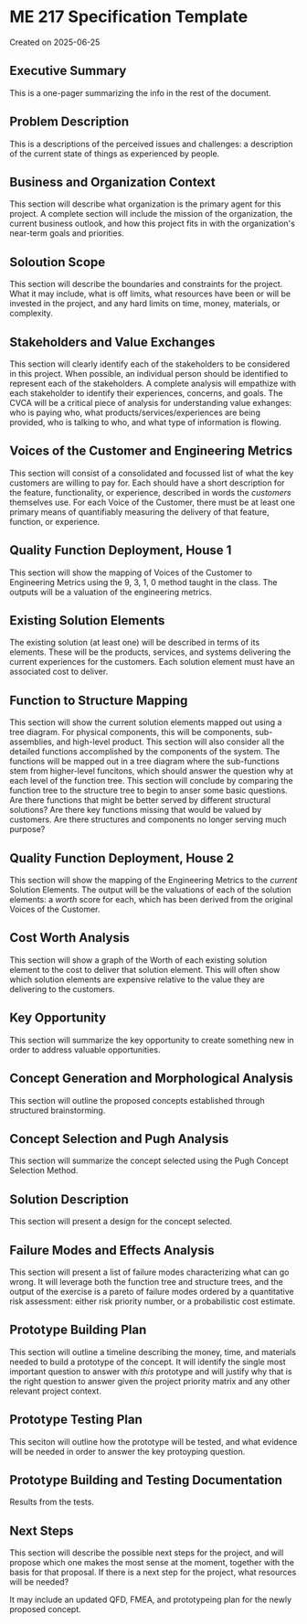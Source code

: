 # ME 217 Specification Template #
Created on 2025-06-25

## Executive Summary ##
This is a one-pager summarizing the info in the rest of the document.

## Problem Description ##
This is a descriptions of the perceived issues and challenges: a description of the current state of things as experienced by people.

## Business and Organization Context ##
This section will describe what organization is the primary agent for this project. A complete section will include the mission of the organization, the current business outlook, and how this project fits in with the organization's near-term goals and priorities.

## Soloution Scope ##
This section will describe the boundaries and constraints for the project. What it may include, what is off limits, what resources have been or will be invested in the project, and any hard limits on time, money, materials, or complexity.

## Stakeholders and Value Exchanges ##
This section will clearly identify each of the stakeholders to be considered in this project. When possible, an individual person should be identified to represent each of the stakeholders. A complete analysis will empathize with each stakeholder to identify their experiences, concerns, and goals. The CVCA will be a critical piece of analysis for understanding value exhanges: who is paying who, what products/services/experiences are being provided, who is talking to who, and what type of information is flowing.

## Voices of the Customer and Engineering Metrics ##
This section will consist of a consolidated and focussed list of what the key customers are willing to pay for. Each should have a short description for the feature, functionality, or experience, described in words the *customers* themselves use. For each Voice of the Customer, there must be at least one primary means of quantifiably measuring the delivery of that feature, function, or experience.

## Quality Function Deployment, House 1 ##
This section will show the mapping of Voices of the Customer to Engineering Metrics using the 9, 3, 1, 0 method taught in the class. The outputs will be a valuation of the engineering metrics.

## Existing Solution Elements ##
The existing solution (at least one) will be described in terms of its elements. These will be the products, services, and systems delivering the current experiences for the customers. Each solution element must have an associated cost to deliver.

## Function to Structure Mapping ##
This section will show the current solution elements mapped out using a tree diagram. For physical components, this will be components, sub-assemblies, and high-level product. This section will also consider all the detailed functions accomplished by the components of the system. The functions will be mapped out in a tree diagram where the sub-functions stem from higher-level funcitons, which should answer the question why at each level of the function tree. This section will conclude by comparing the function tree to the structure tree to begin to anser some basic questions. Are there functions that might be better served by different structural solutions? Are there key functions missing that would be valued by customers. Are there structures and components no longer serving much purpose?

## Quality Function Deployment, House 2 ##
This section will show the mapping of the Engineering Metrics to the *current* Solution Elements. The output will be the valuations of each of the solution elements: a *worth* score for each, which has been derived from the original Voices of the Customer.

## Cost Worth Analysis ##
This section will show a graph of the Worth of each existing solution element to the cost to deliver that solution element. This will often show which solution elements are expensive relative to the value they are delivering to the customers.

## Key Opportunity ##
This section will summarize the key opportunity to create something new in order to address valuable opportunities.

## Concept Generation and Morphological Analysis ##
This section will outline the proposed concepts established through structured brainstorming.

## Concept Selection and Pugh Analysis ##
This section will summarize the concept selected using the Pugh Concept Selection Method.

## Solution Description ##
This section will present a design for the concept selected.

## Failure Modes and Effects Analysis ##
This section will present a list of failure modes characterizing what can go wrong. It will leverage both the function tree and structure trees, and the output of the exercise is a pareto of failure modes ordered by a quantitative risk assessment: either risk priority number, or a probabilistic cost estimate.

## Prototype Building Plan ##
This section will outline a timeline describing the money, time, and materials needed to build a prototype of the concept. It will identify the single most important question to answer with *this* prototype and will justify why that is the right question to answer given the project priority matrix and any other relevant project context.

## Prototype Testing Plan ##
This seciton will outline how the prototype will be tested, and what evidence will be needed in order to answer the key protoyping question.

## Prototype Building and Testing Documentation ##
Results from the tests.

## Next Steps ##
This section will describe the possible next steps for the project, and will propose which one makes the most sense at the moment, together with the basis for that proposal. If there is a next step for the project, what resources will be needed?

It may include an updated QFD, FMEA, and prototypeing plan for the newly proposed concept.
